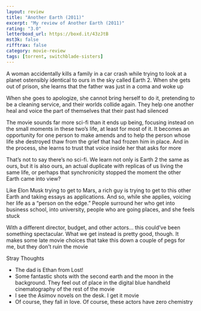 ```yaml
---
layout: review
title: "Another Earth (2011)"
excerpt: "My review of Another Earth (2011)"
rating: "3.0"
letterboxd_url: https://boxd.it/43zJtB
mst3k: false
rifftrax: false
category: movie-review
tags: [torrent, switchblade-sisters]
---
```


A woman accidentally kills a family in a car crash while trying to look at a planet ostensibly identical to ours in the sky called Earth 2. When she gets out of prison, she learns that the father was just in a coma and woke up

When she goes to apologize, she cannot bring herself to do it, pretending to be a cleaning service, and their worlds collide again. They help one another heal and voice the part of themselves that their past had silenced

The movie sounds far more sci-fi than it ends up being, focusing instead on the small moments in these two’s life, at least for most of it. It becomes an opportunity for one person to make amends and to help the person whose life she destroyed thaw from the grief that had frozen him in place. And in the process, she learns to trust that voice inside her that asks for more

That’s not to say there’s no sci-fi. We learn not only is Earth 2 the same as ours, but it is also ours, an actual duplicate with replicas of us living the same life, or perhaps that synchronicity stopped the moment the other Earth came into view?

Like Elon Musk trying to get to Mars, a rich guy is trying to get to this other Earth and taking essays as applications. And so, while she applies, voicing her life as a “person on the edge.” People surround her who get into business school, into university, people who are going places, and she feels stuck

With a different director, budget, and other actors… this could’ve been something spectacular. What we get instead is pretty good, though. It makes some late movie choices that take this down a couple of pegs for me, but they don’t ruin the movie

Stray Thoughts

- The dad is Ethan from Lost!
- Some fantastic shots with the second earth and the moon in the background. They feel out of place in the digital blue handheld cinematography of the rest of the movie
- I see the Asimov novels on the desk. I get it movie
- Of course, they fall in love. Of course, these actors have zero chemistry
